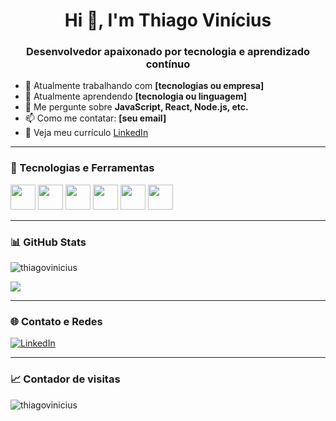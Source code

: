 <h1 align="center">Hi 👋, I'm Thiago Vinícius</h1>
<h3 align="center">Desenvolvedor apaixonado por tecnologia e aprendizado contínuo</h3>

- 🔭 Atualmente trabalhando com **[tecnologias ou empresa]**
- 🌱 Atualmente aprendendo **[tecnologia ou linguagem]**
- 💬 Me pergunte sobre **JavaScript, React, Node.js, etc.**
- 📫 Como me contatar: **[seu email]**
- 📄 Veja meu currículo [LinkedIn](https://www.linkedin.com/in/thiago-vin%C3%ADcius/)

---

### 🧰 Tecnologias e Ferramentas

<p align="left">
  <img src="https://cdn.jsdelivr.net/gh/devicons/devicon/icons/javascript/javascript-original.svg" width="40" height="40"/>
  <img src="https://cdn.jsdelivr.net/gh/devicons/devicon/icons/typescript/typescript-original.svg" width="40" height="40"/>
  <img src="https://cdn.jsdelivr.net/gh/devicons/devicon/icons/react/react-original.svg" width="40" height="40"/>
  <img src="https://cdn.jsdelivr.net/gh/devicons/devicon/icons/nodejs/nodejs-original.svg" width="40" height="40"/>
  <img src="https://cdn.jsdelivr.net/gh/devicons/devicon/icons/docker/docker-original.svg" width="40" height="40"/>
  <img src="https://cdn.jsdelivr.net/gh/devicons/devicon/icons/git/git-original.svg" width="40" height="40"/>
</p>

---

### 📊 GitHub Stats

<p align="left">
  <img src="https://github-readme-stats.vercel.app/api?username=thiagovinicius&show_icons=true&theme=gotham" alt="thiagovinicius" />
</p>

<p align="left">
  <img src="https://github-readme-stats.vercel.app/api/top-langs/?username=thiagovinicius&layout=compact&theme=gotham" />
</p>

---

### 🌐 Contato e Redes

[![LinkedIn](https://img.shields.io/badge/-LinkedIn-0e76a8?style=for-the-badge&logo=linkedin&logoColor=white)](https://www.linkedin.com/in/thiago-vin%C3%ADcius/)

---

### 📈 Contador de visitas

<p align="left">
  <img src="https://komarev.com/ghpvc/?username=thiagovinicius&label=Profile%20views&color=0e75b6&style=flat" alt="thiagovinicius" />
</p>
